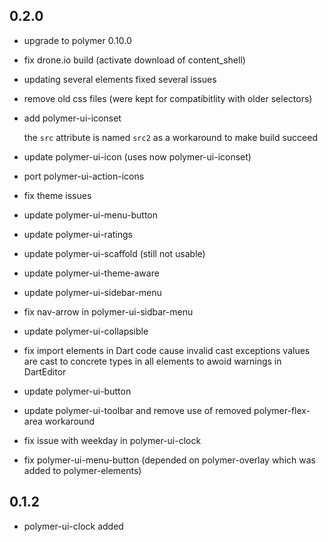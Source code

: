 ## 0.2.0

* upgrade to polymer 0.10.0
* fix drone.io build (activate download of content_shell)
* updating several elements fixed several issues
* remove old css files (were kept for compatibitlity with older selectors)

* add polymer-ui-iconset

  the `src` attribute is named `src2` as a workaround to make build succeed
* update polymer-ui-icon (uses now polymer-ui-iconset)
* port polymer-ui-action-icons
* fix theme issues 
* update polymer-ui-menu-button
* update polymer-ui-ratings
* update polymer-ui-scaffold (still not usable)
* update polymer-ui-theme-aware
* update polymer-ui-sidebar-menu
* fix nav-arrow in polymer-ui-sidbar-menu
* update polymer-ui-collapsible
* fix import elements in Dart code cause invalid cast exceptions
  values are cast to concrete types in all elements 
  to awoid warnings in DartEditor
* update polymer-ui-button
* update polymer-ui-toolbar and remove use of removed polymer-flex-area workaround
* fix issue with weekday in polymer-ui-clock
* fix polymer-ui-menu-button (depended on polymer-overlay which was added to polymer-elements)


## 0.1.2

* polymer-ui-clock added

